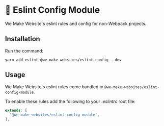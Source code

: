 # 🔧 Eslint Config Module

We Make Website's eslint rules and config for non-Webpack projects.

## Installation

Run the command:

```
yarn add eslint @we-make-websites/eslint-config --dev
```

## Usage
We Make Website's eslint rules come bundled in `@we-make-websites/eslint-config-module`.

To enable these rules add the following to your _.eslintrc_ root file:

```js
extends: [
  '@we-make-websites/eslint-config-module',
],
```
